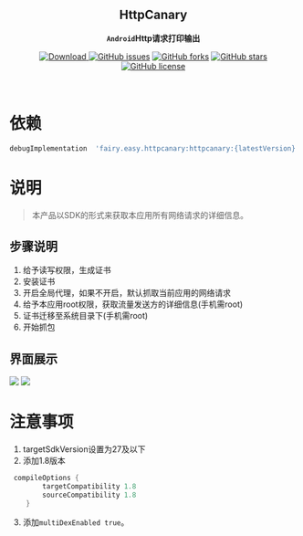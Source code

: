 <div align="center">

## HttpCanary

**`Android`Http请求打印输出**

[![Download](https://api.bintray.com/packages/guxiaonian/httpcanary/httpcanary/images/download.svg) ](https://bintray.com/guxiaonian/httpcanary/httpcanary/_latestVersion)
[![GitHub issues](https://img.shields.io/github/issues/guxiaonian/HttpCanary.svg)](https://github.com/guxiaonian/HttpCanary/issues)
[![GitHub forks](https://img.shields.io/github/forks/guxiaonian/HttpCanary.svg)](https://github.com/guxiaonian/HttpCanary/network)
[![GitHub stars](https://img.shields.io/github/stars/guxiaonian/HttpCanary.svg)](https://github.com/guxiaonian/HttpCanary/stargazers)
[![GitHub license](https://img.shields.io/github/license/guxiaonian/HttpCanary.svg)](http://www.apache.org/licenses/LICENSE-2.0)

</div>
<br>

# 依赖

```gradle
debugImplementation  'fairy.easy.httpcanary:httpcanary:{latestVersion}'
```

# 说明
> 本产品以SDK的形式来获取本应用所有网络请求的详细信息。

## 步骤说明

1. 给予读写权限，生成证书
2. 安装证书
3. 开启全局代理，如果不开启，默认抓取当前应用的网络请求
4. 给予本应用root权限，获取流量发送方的详细信息(手机需root)
5. 证书迁移至系统目录下(手机需root)
6. 开始抓包

## 界面展示

![](./img/img1.jpg)
![](./img/img2.jpg)

# 注意事项

1. targetSdkVersion设置为27及以下
2. 添加1.8版本

```gradle
 compileOptions {
        targetCompatibility 1.8
        sourceCompatibility 1.8
    }
```
3. 添加`multiDexEnabled true`。
